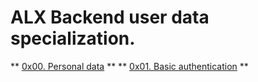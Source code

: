 # ALX Backend user data specialization.

** [0x00. Personal data](0x00-personal_data) **
** [0x01. Basic authentication](0x01-Basic_authentication) **
